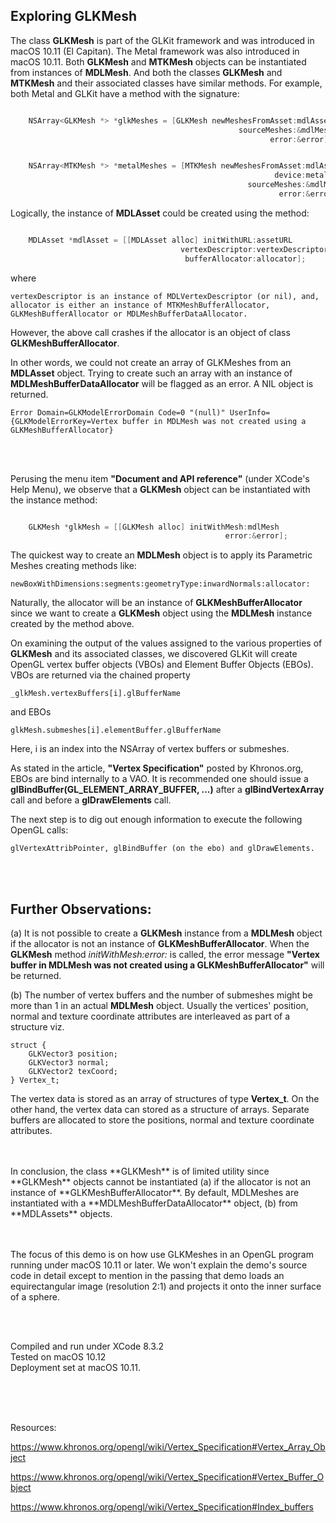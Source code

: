 ## Exploring GLKMesh

The class **GLKMesh** is part of the GLKit framework and was introduced in macOS 10.11 (El Capitan). The Metal framework was also introduced in macOS 10.11. Both **GLKMesh** and **MTKMesh** objects can be instantiated from instances of **MDLMesh**. And both the classes **GLKMesh** and **MTKMesh** and their associated classes have similar methods. For example, both Metal and GLKit have a method with the signature:


```objective-C

    NSArray<GLKMesh *> *glkMeshes = [GLKMesh newMeshesFromAsset:mdlAsset
                                                   sourceMeshes:&mdlMeshes
                                                          error:&error];


    NSArray<MTKMesh *> *metalMeshes = [MTKMesh newMeshesFromAsset:mdlAsset
                                                           device:metalDevice
                                                     sourceMeshes:&mdlMeshes
                                                            error:&error];

```

Logically, the instance of **MDLAsset** could be created using the method:

```objective-C

    MDLAsset *mdlAsset = [[MDLAsset alloc] initWithURL:assetURL
                                      vertexDescriptor:vertexDescriptor
                                       bufferAllocator:allocator];             

```

where 

    vertexDescriptor is an instance of MDLVertexDescriptor (or nil), and,
    allocator is either an instance of MTKMeshBufferAllocator, GLKMeshBufferAllocator or MDLMeshBufferDataAllocator. 

However, the above call crashes if the allocator is an object of class **GLKMeshBufferAllocator**.

In other words, we could not create an array of GLKMeshes from an **MDLAsset** object. Trying to create such an array with an instance of **MDLMeshBufferDataAllocator** will be flagged as an error. A NIL object is returned.

    Error Domain=GLKModelErrorDomain Code=0 "(null)" UserInfo={GLKModelErrorKey=Vertex buffer in MDLMesh was not created using a GLKMeshBufferAllocator} 

<br />
<br />

Perusing the menu item **"Document and API reference"** (under XCode's Help Menu), we observe that a **GLKMesh** object can be instantiated with the instance method:

```objective-C

    GLKMesh *glkMesh = [[GLKMesh alloc] initWithMesh:mdlMesh
                                                error:&error];

```

The quickest way to create an **MDLMesh** object is to apply its Parametric Meshes creating methods like:

    newBoxWithDimensions:segments:geometryType:inwardNormals:allocator:

Naturally, the allocator will be an instance of **GLKMeshBufferAllocator** since we want to create a **GLKMesh** object using the **MDLMesh** instance created by the   method above.

On examining the output of the values assigned to the various properties of **GLKMesh** and its associated classes, we discovered GLKit will create OpenGL vertex buffer objects (VBOs) and Element Buffer Objects (EBOs). VBOs are returned via the chained property

    _glkMesh.vertexBuffers[i].glBufferName

and EBOs 

    glkMesh.submeshes[i].elementBuffer.glBufferName

Here, i is an index into the NSArray of vertex buffers or submeshes.

As stated in the article, **"Vertex Specification"** posted by Khronos.org, EBOs are bind internally to a VAO. It is recommended one should issue a **glBindBuffer(GL_ELEMENT_ARRAY_BUFFER, ...)** after a **glBindVertexArray** call and before a **glDrawElements** call.

The next step is to dig out enough information to execute the following OpenGL calls:

    glVertexAttribPointer, glBindBuffer (on the ebo) and glDrawElements. 

<br />
<br />

## Further Observations:

(a) It is not possible to create a **GLKMesh** instance from a **MDLMesh** object if the allocator is not an instance of **GLKMeshBufferAllocator**. When the **GLKMesh** method *initWithMesh:error:* is called, the error message **"Vertex buffer in MDLMesh was not created using a GLKMeshBufferAllocator"** will be returned.

(b) The number of vertex buffers and the number of submeshes might be more than 1 in an actual **MDLMesh** object. Usually the vertices' position, normal and texture coordinate attributes are interleaved as part of a structure viz.

    struct {
        GLKVector3 position;
        GLKVector3 normal;
        GLKVector2 texCoord;
    } Vertex_t;

The vertex data is stored as an array of structures of type **Vertex_t**. On the other hand, the vertex data can stored as a structure of arrays. Separate buffers are allocated to store the positions, normal and texture coordinate attributes.

<br />
<br />
In conclusion, the class **GLKMesh** is of limited utility since **GLKMesh** objects cannot be instantiated
(a) if the allocator is not an instance of **GLKMeshBufferAllocator**. By default, MDLMeshes are instantiated with a **MDLMeshBufferDataAllocator** object,
(b) from **MDLAssets** objects.


<br />
<br />
<br />

The focus of this demo is on how use GLKMeshes in an OpenGL program running under macOS 10.11 or later.  We won't explain the demo's source code in detail except to mention in the passing that demo loads an equirectangular image (resolution 2:1) and projects it onto the inner surface of a sphere.

<br />
<br />

Compiled and run under XCode 8.3.2
<br />
Tested on macOS 10.12
<br />
Deployment set at macOS 10.11.

<br />
<br />
<br />

Resources:

https://www.khronos.org/opengl/wiki/Vertex_Specification#Vertex_Array_Object

https://www.khronos.org/opengl/wiki/Vertex_Specification#Vertex_Buffer_Object

https://www.khronos.org/opengl/wiki/Vertex_Specification#Index_buffers
